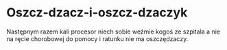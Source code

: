 # Oszcz-dzacz-i-oszcz-dzaczyk
Następnym razem kali procesor niech sobie weźmie kogoś ze szpitala a nie na ręcie chorobowej do pomocy i ratunku nie ma oszczędzaczy. 
